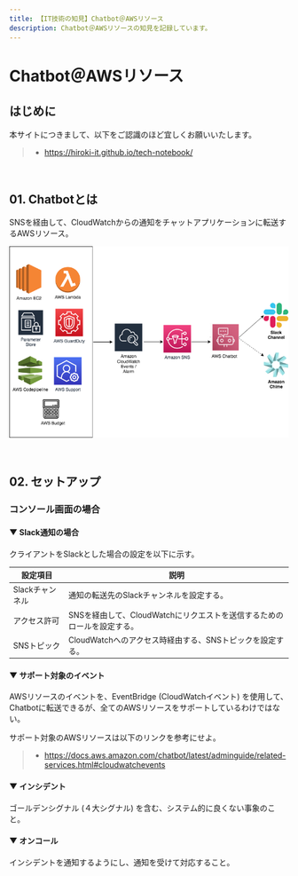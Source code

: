 ```yaml
---
title: 【IT技術の知見】Chatbot＠AWSリソース
description: Chatbot＠AWSリソースの知見を記録しています。
---
```


# Chatbot＠AWSリソース

## はじめに

本サイトにつきまして、以下をご認識のほど宜しくお願いいたします。

> - https://hiroki-it.github.io/tech-notebook/

<br>

## 01. Chatbotとは

SNSを経由して、CloudWatchからの通知をチャットアプリケーションに転送するAWSリソース。

![ChatbotとSNSの連携](https://raw.githubusercontent.com/hiroki-it/tech-notebook-images/master/images/ChatbotとSNSの連携.png)

<br>

## 02. セットアップ

### コンソール画面の場合

#### ▼ Slack通知の場合

クライアントをSlackとした場合の設定を以下に示す。

| 設定項目        | 説明                                                                    |
| --------------- | ----------------------------------------------------------------------- |
| Slackチャンネル | 通知の転送先のSlackチャンネルを設定する。                               |
| アクセス許可    | SNSを経由して、CloudWatchにリクエストを送信するためのロールを設定する。 |
| SNSトピック     | CloudWatchへのアクセス時経由する、SNSトピックを設定する。               |

#### ▼ サポート対象のイベント

AWSリソースのイベントを、EventBridge (CloudWatchイベント) を使用して、Chatbotに転送できるが、全てのAWSリソースをサポートしているわけではない。

サポート対象のAWSリソースは以下のリンクを参考にせよ。

> - https://docs.aws.amazon.com/chatbot/latest/adminguide/related-services.html#cloudwatchevents

#### ▼ インシデント

ゴールデンシグナル (４大シグナル) を含む、システム的に良くない事象のこと。

#### ▼ オンコール

インシデントを通知するようにし、通知を受けて対応すること。

<br>
